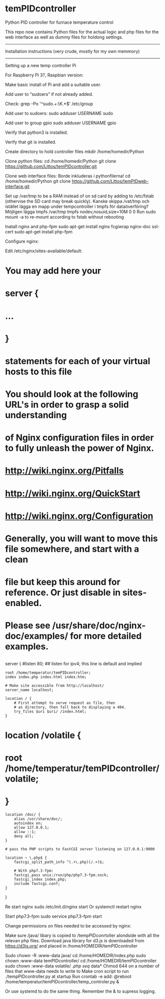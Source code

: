 # temPIDcontroller
Python PID controller for furnace temperature control

This repo now contains Python files for the actual logic and php files for the web interface as well as dummy files for holdong settings.

******************************************************************
Installation instructions (very crude, mostly for my own memmory)
******************************************************************

Setting up a new temp controller Pi

For Raspberry Pi 3?, Raspbian version:

Make basic install of Pi and add a suitable user.

Add user to “sudoers” if not already added.

Check:
grep -Po '^sudo.+:\K.*$' /etc/group

Add user to sudoers: 
sudo adduser USERNAME sudo

Add user to group gpio
sudo adduser USERNAME gpio

Verify that python3 is installed.

Verify that git is installed.

Create directory to hold controller files
mkdir /home/homedir/Python

Clone python files:
cd /home/homedir/Python
git clone https://github.com/Littos/temPIDcontroller.git

Clone web interface files: Borde inkluderas i pythonfilerna!
cd /home/homedir/Python
git clone https://github.com/Littos/temPIDweb-interface.git

Set up /var/tmp to be a RAM instead of on sd card by adding to /etc/fstab
(othervise the SD card may break quickly). Kanske skippa /vat/tmp och istället lägga en mapp under tempcontroller i tmpfs för dataöverföring? Möjligen lägga 
tmpfs /var/tmp tmpfs nodev,nosuid,size=10M 0 0
Run sudo mount -a to re-mount according to fstab without rebooting
 
Inatall nginx and php-fpm
sudo apt-get install nginx fcgiwrap nginx-doc ssl-cert
sudo apt-get install php-fpm


Configure nginx:

Edit /etc/nginx/sites-available/default:

# You may add here your
# server {
#	...
# }
# statements for each of your virtual hosts to this file

##
# You should look at the following URL's in order to grasp a solid understanding
# of Nginx configuration files in order to fully unleash the power of Nginx.
# http://wiki.nginx.org/Pitfalls
# http://wiki.nginx.org/QuickStart
# http://wiki.nginx.org/Configuration
#
# Generally, you will want to move this file somewhere, and start with a clean
# file but keep this around for reference. Or just disable in sites-enabled.
#
# Please see /usr/share/doc/nginx-doc/examples/ for more detailed examples.
##

server {
	#listen   80; ## listen for ipv4; this line is default and implied

	root /home/temperatur/temPIDcontroller;
	index index.php index.html index.htm;

	# Make site accessible from http://localhost/
	server_name localhost;

	location / {
		# First attempt to serve request as file, then
		# as directory, then fall back to displaying a 404.
		try_files $uri $uri/ /index.html;
	}
	
#	location /volatile {
#		root /home/temperatur/temPIDcontroller/volatile;
#	}

	location /doc/ {
		alias /usr/share/doc/;
		autoindex on;
		allow 127.0.0.1;
		allow ::1;
		deny all;
	}

	# pass the PHP scripts to FastCGI server listening on 127.0.0.1:9000

	location ~ \.php$ {
		fastcgi_split_path_info ^(.+\.php)(/.+)$;

		# With php7.3-fpm:
		fastcgi_pass unix:/run/php/php7.3-fpm.sock;
		fastcgi_index index.php;
		include fastcgi.conf;
	}
}


Re start nginx
sudo /etc/init.d/nginx start
Or
systemctl restart nginx

Start php7.3-fpm
sudo service php7.3-fpm start

Change permissions on files needed to be accessed by nginx:

Make sure /java/ libary is copied to /tempPIDconrtoller alondside with all the relevan php files. 
Download java library for d3.js is downloaded from https://d3js.org/ and placed in /home/HOMEDIR/temPIDcontroller
 
Sudo chown -R :www-data java/
cd /home/HOMEDIR/index.php
sudo chown :www-data temPIDcontroller/
cd /home/HOMEDIR/temPIDcontroller
sudo chown :www-data volatile/ *.php seq* data*
Chmod 644 on a number of files that www-data needs to write to
Make cron script to run ./tempPIDcontroller.py at startup
Run
crontab -e
add:
@reboot /home/temperatur/temPIDcontroller/temp_controler.py &

Or use systemd to do the same thing. Remember the & to supress logging.




